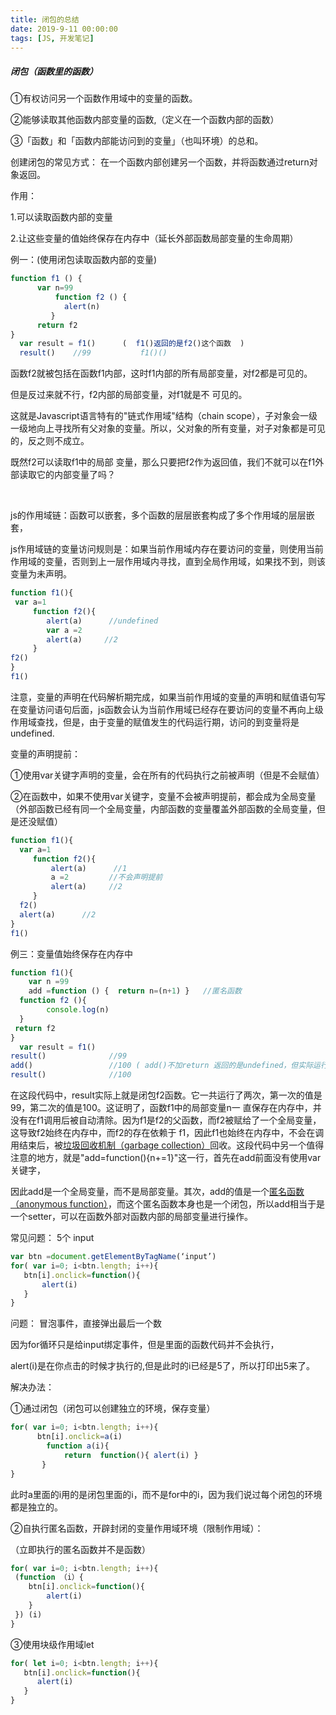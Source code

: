 ```yaml
---
title: 闭包的总结
date: 2019-9-11 00:00:00
tags: [JS, 开发笔记]
---
```


 ##### **闭包**（函数里的函数）

①有权访问另一个函数作用域中的变量的函数。

②能够读取其他函数内部变量的函数,（定义在一个函数内部的函数）

③「函数」和「函数内部能访问到的变量」（也叫环境）的总和。

创建闭包的常见方式： 在一个函数内部创建另一个函数，并将函数通过return对象返回。

作用：

1.可以读取函数内部的变量

2.让这些变量的值始终保存在内存中（延长外部函数局部变量的生命周期）

 

例一：(使用闭包读取函数内部的变量)

 ```js
 function f1 () {
       var n=99
           function f2 () {
             alert(n)
          }
       return f2
}
   var result = f1()      (  f1()返回的是f2()这个函数  )
   result()    //99           f1()()
 ```



函数f2就被包括在函数f1内部，这时f1内部的所有局部变量，对f2都是可见的。

但是反过来就不行，f2内部的局部变量，对f1就是不 可见的。

这就是Javascript语言特有的"链式作用域"结构（chain scope），子对象会一级一级地向上寻找所有父对象的变量。所以，父对象的所有变量，对子对象都是可见的，反之则不成立。

既然f2可以读取f1中的局部 变量，那么只要把f2作为返回值，我们不就可以在f1外部读取它的内部变量了吗？

​     

js的作用域链：函数可以嵌套，多个函数的层层嵌套构成了多个作用域的层层嵌套，

js作用域链的变量访问规则是：如果当前作用域内存在要访问的变量，则使用当前作用域的变量，否则到上一层作用域内寻找，直到全局作用域，如果找不到，则该变量为未声明。

```js
function f1(){
 var a=1
     function f2(){
        alert(a)      //undefined
        var a =2 
        alert(a)     //2
     }
f2()
} 
f1()   
```



注意，变量的声明在代码解析期完成，如果当前作用域的变量的声明和赋值语句写在变量访问语句后面，js函数会认为当前作用域已经存在要访问的变量不再向上级作用域查找，但是，由于变量的赋值发生的代码运行期，访问的到变量将是undefined.

 

变量的声明提前： 

①使用var关键字声明的变量，会在所有的代码执行之前被声明（但是不会赋值）

②在函数中，如果不使用var关键字，变量不会被声明提前，都会成为全局变量（外部函数已经有同一个全局变量，内部函数的变量覆盖外部函数的全局变量，但是还没赋值）

```js
function f1(){
  var a=1
     function f2(){
         alert(a)      //1
         a =2         //不会声明提前
         alert(a)     //2
     }
  f2() 
  alert(a)      //2
} 
f1() 
```



例三：变量值始终保存在内存中

```js
function f1(){
    var n =99
    add =function () {  return n=(n+1) }   //匿名函数
  function f2 (){
        console.log(n)
  }
 return f2
}
  var result = f1()    
result()              //99
add()                 //100 ( add()不加return 返回的是undefined，但实际运行了)
result()              //100
```



 

在这段代码中，result实际上就是闭包f2函数。它一共运行了两次，第一次的值是99，第二次的值是100。这证明了，函数f1中的局部变量n一 直保存在内存中，并没有在f1调用后被自动清除。因为f1是f2的父函数，而f2被赋给了一个全局变量，这导致f2始终在内存中，而f2的存在依赖于 f1，因此f1也始终在内存中，不会在调用结束后，被[垃圾回收机制（garbage collection）](https://link.jianshu.com?t=http://eatpockyboy.blog.163.com/blog/static/1167346402011321423929/)回收。这段代码中另一个值得注意的地方，就是"add=function(){n+=1}"这一行，首先在add前面没有使用var关键字，

因此add是一个全局变量，而不是局部变量。其次，add的值是一个[匿名函数（anonymous function）](https://link.jianshu.com?t=http://www.itxueyuan.org/view/6314.html)，而这个匿名函数本身也是一个闭包，所以add相当于是一个setter，可以在函数外部对函数内部的局部变量进行操作。

 

 

常见问题： 5个 input

```js
var btn =document.getElementByTagName(‘input’)
for( var i=0; i<btn.length; i++){
   btn[i].onclick=function(){
       alert(i)
   } 
}
```



问题： 冒泡事件，直接弹出最后一个数

因为for循环只是给input绑定事件，但是里面的函数代码并不会执行，

 alert(i)是在你点击的时候才执行的,但是此时的i已经是5了，所以打印出5来了。

解决办法：

①通过闭包（闭包可以创建独立的环境，保存变量）

```js
for( var i=0; i<btn.length; i++){
      btn[i].onclick=a(i)
        function a(i){
            return  function(){ alert(i) } 
       }
}
```

此时a里面的i用的是闭包里面的i，而不是for中的i，因为我们说过每个闭包的环境都是独立的。

②自执行匿名函数，开辟封闭的变量作用域环境（限制作用域）：

（立即执行的匿名函数并不是函数）

```js
for( var i=0; i<btn.length; i++){
 (function （i）{
    btn[i].onclick=function(){
        alert(i)
    } 
 }) (i)
}
```



③使用块级作用域let 

```js
for( let i=0; i<btn.length; i++){
   btn[i].onclick=function(){
      alert(i)
   } 
}
```



